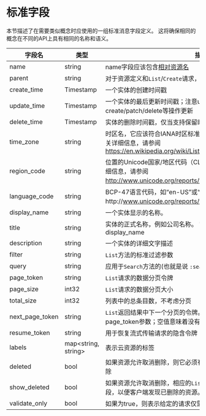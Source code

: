 # 标准字段

本节描述了在需要类似概念时应使用的一组标准消息字段定义。 这将确保相同的概念在不同的API上具有相同的名称和语义。

| 字段名            | 类型                  | 描述                                                                                                                                         |
| ----------------- | --------------------- | -------------------------------------------------------------------------------------------------------------------------------------------- |
| name              | string                | name字段应该包含[相对资源名](https://cloud.google.com/apis/design/resource_names#relative_resource_name)                                     |
| parent            | string                | 对于资源定义和`List`/`Create`请求，parent字段应包含父级相对资源名                                                                            |
| create\_time      | Timestamp             | 一个实体的创建时间戳                                                                                                                         |
| update\_time      | Timestamp             | 一个实体的最后更新时间戳；注意update_time会被create/patch/delete等操作更新                                                                   |
| delete\_time      | Timestamp             | 实体的删除时间戳，仅当支持保留时。                                                                                                           |
| time\_zone        | string                | 时区名，它应该符合IANA时区标准，如"America/Los_Angeles"。 有关详细信息，请参阅 https://en.wikipedia.org/wiki/List_of_tz_database_time_zones. |
| region\_code      | string                | 位置的Unicode国家/地区代码（CLDR），例如“US”和“419”。 有关详细信息，请参阅 http://www.unicode.org/reports/tr35/#unicode_region_subtag。      |
| language\_code    | string                | BCP-47语言代码，如“en-US”或“sr-Latn”。 有关详细信息，请参阅http://www.unicode.org/reports/tr35/#Unicode_locale_identifier。                  |
| display\_name     | string                | 一个实体显示的名称。                                                                                                                         |
| title             | string                | 实体的正式名称，例如公司名称。 它应该被视为正规版本的display\_name                                                                           |
| description       | string                | 一个实体的详细文字描述                                                                                                                       |
| filter            | string                | `List`方法的标准过滤参数                                                                                                                     |
| query             | string                | 应用于`Search`方法的(也就是说 `:search`)过滤参数                                                                                             |
| page\_token       | string                | `List`请求的数据分页令牌                                                                                                                     |
| page\_size        | int32                 | `List`请求的数据分页大小                                                                                                                     |
| total\_size       | int32                 | 列表中的总条目数，不考虑分页                                                                                                                 |
| next\_page\_token | string                | `List`返回结果中下一个分页的令牌。它应该在后续请求中传递为page_token参数；空值意味着没有更多数据                                             |
| resume\_token     | string                | 用于恢复流式传输请求的隐含令牌                                                                                                               |
| labels            | map\<string, string\> | 表示云资源的标签                                                                                                                             |
| deleted           | bool                  | 如果资源允许取消删除，则它必须有**deleted**字段表示资源是否已被删除                                                                            |
| show\_deleted     | bool                  | 如果资源允许取消删除，相应的`List`方法必须有一个**show_deleted**字段，以便客户端发现已删除的资源。                                             |
| validate_only     | bool                  | 如果为true，则表示给定的请求仅需要被检验，而不是被执行。                                                                                     |

